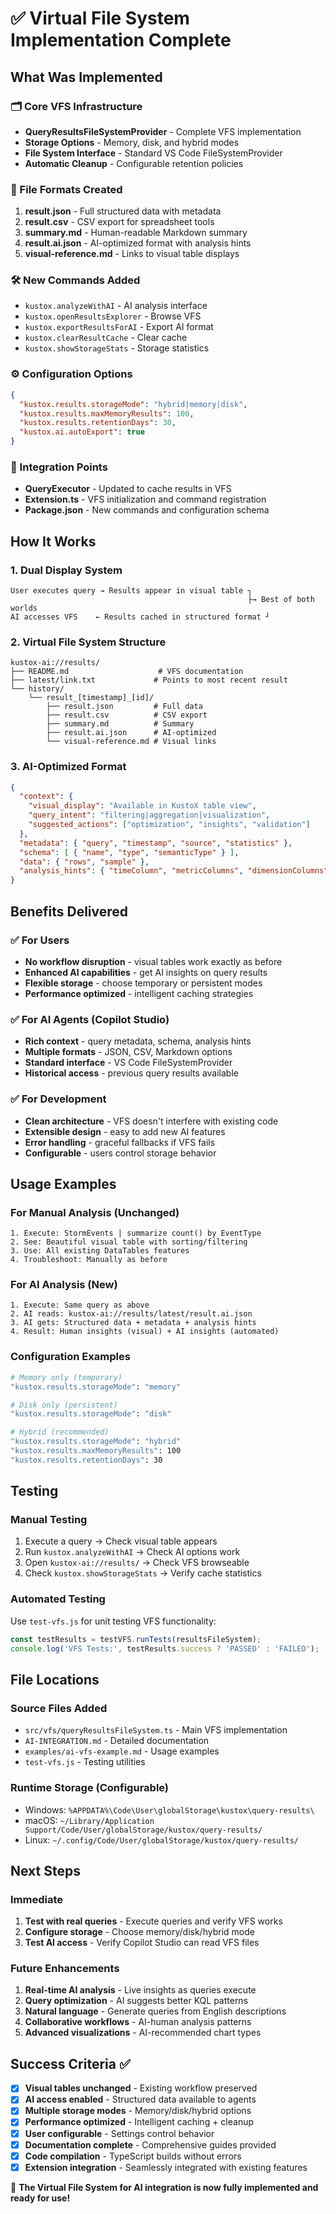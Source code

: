 # ✅ Virtual File System Implementation Complete

## What Was Implemented

### 🗂️ Core VFS Infrastructure
- **QueryResultsFileSystemProvider** - Complete VFS implementation
- **Storage Options** - Memory, disk, and hybrid modes
- **File System Interface** - Standard VS Code FileSystemProvider
- **Automatic Cleanup** - Configurable retention policies

### 📁 File Formats Created
1. **result.json** - Full structured data with metadata
2. **result.csv** - CSV export for spreadsheet tools
3. **summary.md** - Human-readable Markdown summary  
4. **result.ai.json** - AI-optimized format with analysis hints
5. **visual-reference.md** - Links to visual table displays

### 🛠️ New Commands Added
- `kustox.analyzeWithAI` - AI analysis interface
- `kustox.openResultsExplorer` - Browse VFS
- `kustox.exportResultsForAI` - Export AI format
- `kustox.clearResultCache` - Clear cache
- `kustox.showStorageStats` - Storage statistics

### ⚙️ Configuration Options
```json
{
  "kustox.results.storageMode": "hybrid|memory|disk",
  "kustox.results.maxMemoryResults": 100,
  "kustox.results.retentionDays": 30,
  "kustox.ai.autoExport": true
}
```

### 🔧 Integration Points
- **QueryExecutor** - Updated to cache results in VFS
- **Extension.ts** - VFS initialization and command registration
- **Package.json** - New commands and configuration schema

## How It Works

### 1. Dual Display System
```
User executes query → Results appear in visual table ┐
                                                     ├→ Best of both worlds
AI accesses VFS    ← Results cached in structured format ┘
```

### 2. Virtual File System Structure
```
kustox-ai://results/
├── README.md                    # VFS documentation
├── latest/link.txt             # Points to most recent result  
└── history/
    └── result_[timestamp]_[id]/
        ├── result.json         # Full data
        ├── result.csv          # CSV export
        ├── summary.md          # Summary
        ├── result.ai.json      # AI-optimized
        └── visual-reference.md # Visual links
```

### 3. AI-Optimized Format
```json
{
  "context": {
    "visual_display": "Available in KustoX table view",
    "query_intent": "filtering|aggregation|visualization",
    "suggested_actions": ["optimization", "insights", "validation"]
  },
  "metadata": { "query", "timestamp", "source", "statistics" },
  "schema": [ { "name", "type", "semanticType" } ],
  "data": { "rows", "sample" },
  "analysis_hints": { "timeColumn", "metricColumns", "dimensionColumns" }
}
```

## Benefits Delivered

### ✅ For Users
- **No workflow disruption** - visual tables work exactly as before
- **Enhanced AI capabilities** - get AI insights on query results
- **Flexible storage** - choose temporary or persistent modes
- **Performance optimized** - intelligent caching strategies

### ✅ For AI Agents (Copilot Studio)
- **Rich context** - query metadata, schema, analysis hints
- **Multiple formats** - JSON, CSV, Markdown options  
- **Standard interface** - VS Code FileSystemProvider
- **Historical access** - previous query results available

### ✅ For Development
- **Clean architecture** - VFS doesn't interfere with existing code
- **Extensible design** - easy to add new AI features
- **Error handling** - graceful fallbacks if VFS fails
- **Configurable** - users control storage behavior

## Usage Examples

### For Manual Analysis (Unchanged)
```
1. Execute: StormEvents | summarize count() by EventType
2. See: Beautiful visual table with sorting/filtering
3. Use: All existing DataTables features
4. Troubleshoot: Manually as before
```

### For AI Analysis (New)  
```
1. Execute: Same query as above
2. AI reads: kustox-ai://results/latest/result.ai.json
3. AI gets: Structured data + metadata + analysis hints
4. Result: Human insights (visual) + AI insights (automated)
```

### Configuration Examples
```bash
# Memory only (temporary)
"kustox.results.storageMode": "memory"

# Disk only (persistent) 
"kustox.results.storageMode": "disk"

# Hybrid (recommended)
"kustox.results.storageMode": "hybrid"
"kustox.results.maxMemoryResults": 100
"kustox.results.retentionDays": 30
```

## Testing

### Manual Testing
1. Execute a query → Check visual table appears
2. Run `kustox.analyzeWithAI` → Check AI options work
3. Open `kustox-ai://results/` → Check VFS browseable
4. Check `kustox.showStorageStats` → Verify cache statistics

### Automated Testing
Use `test-vfs.js` for unit testing VFS functionality:
```javascript
const testResults = testVFS.runTests(resultsFileSystem);
console.log('VFS Tests:', testResults.success ? 'PASSED' : 'FAILED');
```

## File Locations

### Source Files Added
- `src/vfs/queryResultsFileSystem.ts` - Main VFS implementation
- `AI-INTEGRATION.md` - Detailed documentation
- `examples/ai-vfs-example.md` - Usage examples
- `test-vfs.js` - Testing utilities

### Runtime Storage (Configurable)
- Windows: `%APPDATA%\Code\User\globalStorage\kustox\query-results\`
- macOS: `~/Library/Application Support/Code/User/globalStorage/kustox/query-results/`
- Linux: `~/.config/Code/User/globalStorage/kustox/query-results/`

## Next Steps

### Immediate
1. **Test with real queries** - Execute queries and verify VFS works
2. **Configure storage** - Choose memory/disk/hybrid mode
3. **Test AI access** - Verify Copilot Studio can read VFS files

### Future Enhancements
1. **Real-time AI analysis** - Live insights as queries execute
2. **Query optimization** - AI suggests better KQL patterns
3. **Natural language** - Generate queries from English descriptions
4. **Collaborative workflows** - AI-human analysis patterns
5. **Advanced visualizations** - AI-recommended chart types

## Success Criteria ✅

- [x] **Visual tables unchanged** - Existing workflow preserved
- [x] **AI access enabled** - Structured data available to agents
- [x] **Multiple storage modes** - Memory/disk/hybrid options
- [x] **Performance optimized** - Intelligent caching + cleanup
- [x] **User configurable** - Settings control behavior
- [x] **Documentation complete** - Comprehensive guides provided
- [x] **Code compilation** - TypeScript builds without errors
- [x] **Extension integration** - Seamlessly integrated with existing features

🎉 **The Virtual File System for AI integration is now fully implemented and ready for use!**

